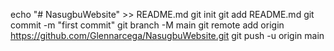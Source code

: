 echo "# NasugbuWebsite" >> README.md
git init
git add README.md
git commit -m "first commit"
git branch -M main
git remote add origin https://github.com/Glennarcega/NasugbuWebsite.git
git push -u origin main
